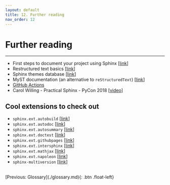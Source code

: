 ```yaml
---
layout: default
title: 12. Further reading
nav_order: 12
---
```


# Further reading

---

- First steps to document your project using Sphinx
  [[link](https://www.sphinx-doc.org/en/master/tutorial/first-steps.html)]
- Restructured text basics
  [[link](https://www.sphinx-doc.org/en/master/usage/restructuredtext/basics.html)]
- Sphinx themes database [[link](https://sphinx-themes.org/)]
- MyST documentation (an alternative to `reStructuredText`)
  [[link](https://myst-parser.readthedocs.io/en/latest/index.html)]
- [GitHub Actions](https://docs.github.com/en/actions/)
- Carol Willing - Practical Sphinx - PyCon 2018
  [[video](https://www.youtube.com/watch?v=0ROZRNZkPS8)]

## Cool extensions to check out

- `sphinx.ext.autobuild` [[link](https://pypi.org/project/sphinx-autobuild/)]
- `sphinx.ext.autodoc` [[link](https://www.sphinx-doc.org/en/master/usage/extensions/autodoc.html)]
- `sphinx.ext.autosummary`
  [[link](https://www.sphinx-doc.org/en/master/usage/extensions/autosummary.html)]
- `sphinx.ext.doctest` [[link](https://www.sphinx-doc.org/en/master/usage/extensions/doctest.html)]
- `sphinx.ext.githubpages`
  [[link](https://www.sphinx-doc.org/en/master/usage/extensions/githubpages.html)]
- `sphinx.ext.intersphinx`
  [[link](https://www.sphinx-doc.org/en/master/usage/extensions/intersphinx.html)]
- `sphinx.ext.mathjax` [[link](https://www.sphinx-doc.org/en/master/usage/extensions/math.html#module-sphinx.ext.mathjax)]
- `sphinx.ext.napoleon`
  [[link](https://www.sphinx-doc.org/en/master/usage/extensions/napoleon.html)]
- `sphinx-multiversion` [[link](https://holzhaus.github.io/sphinx-multiversion/master/index.html)]

<br />
[Previous: Glossary](./glossary.md){: .btn .float-left}
<br />
